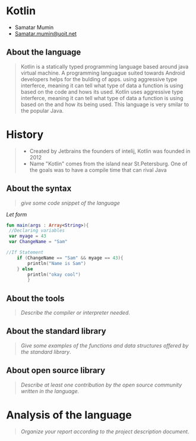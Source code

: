 # Kotlin

- Samatar Mumin
- Samatar.mumin@uoit.net

## About the language

> Kotlin is a statically typed programming language based around java virtual machine. A programming languague suited towards Android developers helps for the bulding of apps.
using aggressive type interferce, meaning it can tell what type of data a function is using based on the code and hows its used. 
Kotlin uses aggressive type interferce, meaning it can tell what type of data a function is using based on the and how its being used.
This language is very smilar to the popular Java.
>
# History
> - Created by Jetbrains the founders of intelij, Kotlin was founded in 2012 
> - Name "Kotlin" comes from the island near St.Petersburg. One of the goals was to have a compile time that can rival Java

## About the syntax

> _give some code snippet of the language_

*Let form*

```Kotlin
fun main(args : Array<String>){
 //Declaring variables
 var myage = 43 
 var ChangeName = "Sam"

//If Statement
    if (ChangeName == "Sam" && myage == 43){
        println("Name is Sam")
    } else
        println("okay cool")
        }
```

## About the tools

> _Describe the compiler or interpreter needed_.

## About the standard library

> _Give some examples of the functions and data structures
> offered by the standard library_.

## About open source library

> _Describe at least one contribution by the open source
community written in the language._

# Analysis of the language

> _Organize your report according to the project description
document_.


